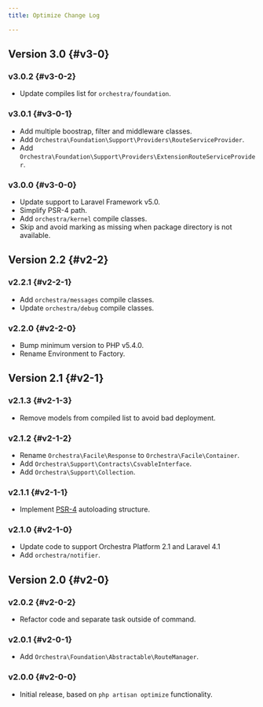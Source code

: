 ```yaml
---
title: Optimize Change Log

---
```


## Version 3.0 {#v3-0}

### v3.0.2 {#v3-0-2}

* Update compiles list for `orchestra/foundation`.

### v3.0.1 {#v3-0-1}

* Add multiple boostrap, filter and middleware classes.
* Add `Orchestra\Foundation\Support\Providers\RouteServiceProvider`.
* Add `Orchestra\Foundation\Support\Providers\ExtensionRouteServiceProvider`.

### v3.0.0 {#v3-0-0}

* Update support to Laravel Framework v5.0.
* Simplify PSR-4 path.
* Add `orchestra/kernel` compile classes.
* Skip and avoid marking as missing when package directory is not available.

## Version 2.2 {#v2-2}

### v2.2.1 {#v2-2-1}

* Add `orchestra/messages` compile classes.
* Update `orchestra/debug` compile classes.

### v2.2.0 {#v2-2-0}

* Bump minimum version to PHP v5.4.0.
* Rename Environment to Factory.

## Version 2.1 {#v2-1}

### v2.1.3 {#v2-1-3}

* Remove models from compiled list to avoid bad deployment.

### v2.1.2 {#v2-1-2}

* Rename `Orchestra\Facile\Response` to `Orchestra\Facile\Container`.
* Add `Orchestra\Support\Contracts\CsvableInterface`.
* Add `Orchestra\Support\Collection`.

### v2.1.1 {#v2-1-1}

* Implement [PSR-4](https://github.com/php-fig/fig-standards/blob/master/proposed/psr-4-autoloader/psr-4-autoloader.md) autoloading structure.

### v2.1.0 {#v2-1-0}

* Update code to support Orchestra Platform 2.1 and Laravel 4.1
* Add `orchestra/notifier`.

## Version 2.0 {#v2-0}

### v2.0.2 {#v2-0-2}

* Refactor code and separate task outside of command.

### v2.0.1 {#v2-0-1}

* Add `Orchestra\Foundation\Abstractable\RouteManager`.

### v2.0.0 {#v2-0-0}

* Initial release, based on `php artisan optimize` functionality.
